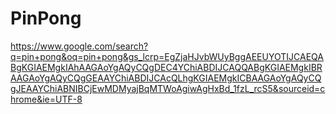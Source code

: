 # PinPong
https://www.google.com/search?q=pin+pong&oq=pin+pong&gs_lcrp=EgZjaHJvbWUyBggAEEUYOTIJCAEQABgKGIAEMgkIAhAAGAoYgAQyCQgDEC4YChiABDIJCAQQABgKGIAEMgkIBRAAGAoYgAQyCQgGEAAYChiABDIJCAcQLhgKGIAEMgkICBAAGAoYgAQyCQgJEAAYChiABNIBCjEwMDMyajBqMTWoAgiwAgHxBd_1fzL_rcS5&sourceid=chrome&ie=UTF-8
